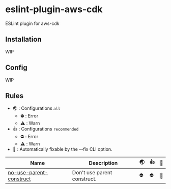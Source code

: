 # eslint-plugin-aws-cdk

ESLint plugin for aws-cdk

## Installation

WIP

## Config

WIP

## Rules

- 🌏 : Configurations `all`
    - ⛔ : Error
    - ⚠️ : Warn
- 👍 : Configurations `recommended`
  - ⛔ : Error
  - ⚠️ : Warn
- 🔧 : Automatically fixable by the --fix CLI option.

| Name                                                             | Description                 | 🌏 | 👍 | 🔧 |
|------------------------------------------------------------------|-----------------------------|----|----|----|
| [no-use-parent-construct](docs/rules/no-use-parent-construct.md) | Don't use parent construct. | ⛔️ | ⛔️ | 🔧 |
